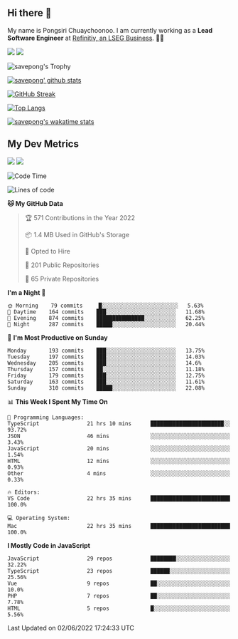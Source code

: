 ## Hi there 👋

My name is Pongsiri Chuaychoonoo. I am currently working as a **Lead Software Engineer** at [Refinitiv, an LSEG Business](https://www.refinitiv.com). 👨‍💻

[<img src="https://img.shields.io/badge/savepong.com-%230077B5.svg?&style=for-the-badge&color=81e6d9" />](https://savepong.com)
[<img src="https://img.shields.io/badge/linkedin-%230077B5.svg?&style=for-the-badge&logo=linkedin&logoColor=white" />](https://www.linkedin.com/in/savepong)

![savepong's Trophy](https://github-profile-trophy.vercel.app/?username=savepong&theme=flat&rank=SECRET,SSS,SS,S,AAA,AA,A&margin-w=15&no-bg=true&no-frame=true)

[![savepong' github stats](https://github-readme-stats.vercel.app/api?username=savepong&show_icons=true&count_private=true&theme=gotham&hide_border=true&bg_color=00000000&text_color=768390FF)](https://savepong.com/posts/stats)

[![GitHub Streak](https://github-readme-streak-stats.herokuapp.com?user=savepong&theme=gotham&hide_border=true&background=00000000&dates=768390FF)](https://savepong.com/posts/stats)

[![Top Langs](https://github-readme-stats.vercel.app/api/top-langs/?username=savepong&layout=compact&langs_count=10&theme=gotham&hide_border=true&bg_color=00000000&text_color=768390FF)](https://savepong.com/posts/stats)

[![savepong's wakatime stats](https://github-readme-stats.vercel.app/api/wakatime?username=@savepong&layout=default&theme=gotham&hide_border=true&bg_color=00000000&text_color=768390FF)](https://savepong.com/posts/stats)

## My Dev Metrics

[![](https://komarev.com/ghpvc/?username=savepong&color=blue&label=Profile%20Views)](https://github.com/savepong)
[![](https://img.shields.io/github/followers/savepong?label=GitHub%20Followers)](https://github.com/savepong)

<!--START_SECTION:waka-->
![Code Time](http://img.shields.io/badge/Code%20Time-0%20secs-blue)

![Lines of code](https://img.shields.io/badge/From%20Hello%20World%20I%27ve%20Written-4%20Million%20lines%20of%20code-blue)

**🐱 My GitHub Data** 

> 🏆 571 Contributions in the Year 2022
 > 
> 📦 1.4 MB Used in GitHub's Storage 
 > 
> 💼 Opted to Hire
 > 
> 📜 201 Public Repositories 
 > 
> 🔑 65 Private Repositories  
 > 
**I'm a Night 🦉** 

```text
🌞 Morning    79 commits     █░░░░░░░░░░░░░░░░░░░░░░░░   5.63% 
🌆 Daytime    164 commits    ███░░░░░░░░░░░░░░░░░░░░░░   11.68% 
🌃 Evening    874 commits    ███████████████░░░░░░░░░░   62.25% 
🌙 Night      287 commits    █████░░░░░░░░░░░░░░░░░░░░   20.44%

```
📅 **I'm Most Productive on Sunday** 

```text
Monday       193 commits    ███░░░░░░░░░░░░░░░░░░░░░░   13.75% 
Tuesday      197 commits    ███░░░░░░░░░░░░░░░░░░░░░░   14.03% 
Wednesday    205 commits    ███░░░░░░░░░░░░░░░░░░░░░░   14.6% 
Thursday     157 commits    ██░░░░░░░░░░░░░░░░░░░░░░░   11.18% 
Friday       179 commits    ███░░░░░░░░░░░░░░░░░░░░░░   12.75% 
Saturday     163 commits    ███░░░░░░░░░░░░░░░░░░░░░░   11.61% 
Sunday       310 commits    █████░░░░░░░░░░░░░░░░░░░░   22.08%

```


📊 **This Week I Spent My Time On** 

```text
💬 Programming Languages: 
TypeScript               21 hrs 10 mins      ███████████████████████░░   93.72% 
JSON                     46 mins             ░░░░░░░░░░░░░░░░░░░░░░░░░   3.43% 
JavaScript               20 mins             ░░░░░░░░░░░░░░░░░░░░░░░░░   1.54% 
HTML                     12 mins             ░░░░░░░░░░░░░░░░░░░░░░░░░   0.93% 
Other                    4 mins              ░░░░░░░░░░░░░░░░░░░░░░░░░   0.33%

🔥 Editors: 
VS Code                  22 hrs 35 mins      █████████████████████████   100.0%

💻 Operating System: 
Mac                      22 hrs 35 mins      █████████████████████████   100.0%

```

**I Mostly Code in JavaScript** 

```text
JavaScript               29 repos            ████████░░░░░░░░░░░░░░░░░   32.22% 
TypeScript               23 repos            ██████░░░░░░░░░░░░░░░░░░░   25.56% 
Vue                      9 repos             ██░░░░░░░░░░░░░░░░░░░░░░░   10.0% 
PHP                      7 repos             ██░░░░░░░░░░░░░░░░░░░░░░░   7.78% 
HTML                     5 repos             █░░░░░░░░░░░░░░░░░░░░░░░░   5.56%

```



 Last Updated on 02/06/2022 17:24:33 UTC
<!--END_SECTION:waka-->

<!--
**savepong/savepong** is a ✨ _special_ ✨ repository because its `README.md` (this file) appears on your GitHub profile.

Here are some ideas to get you started:

- 🔭 I’m currently working on WebComponents and TypeScript.
- 🌱 I’m currently learning ...
- 👯 I’m looking to collaborate on ...
- 🤔 I’m looking for help with ...
- 💬 Ask me about ...
- 📫 How to reach me: ...
- 😄 Pronouns: ...
- ⚡ Fun fact: ...
-->
